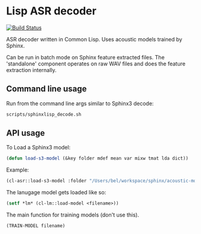Lisp ASR decoder
================
[![Build Status](https://travis-ci.org/belambert/cl-asr.svg?branch=master)](https://travis-ci.org/belambert/cl-asr)

ASR decoder written in Common Lisp.  Uses acoustic models trained by Sphinx.

Can be run in batch mode on Sphinx feature extracted files.  The 'standalone' component operates on raw WAV files and does the feature extraction internally.


Command line usage
------------------

Run from the command line args similar to Sphinx3 decode:
```bash
scripts/sphinxlisp_decode.sh
```

API usage
---------

To Load a Sphinx3 model:
```lisp
(defun load-s3-model (&key folder mdef mean var mixw tmat lda dict))
```

Example:
```lisp
(cl-asr::load-s3-model :folder "/Users/bel/workspace/sphinx/acoustic-models/fisher/")
```

The lanugage model gets loaded like so:
```lisp
(setf *lm* (cl-lm::load-model <filename>))
```

The main function for training models (don't use this).
```lisp
(TRAIN-MODEL filename)
```
